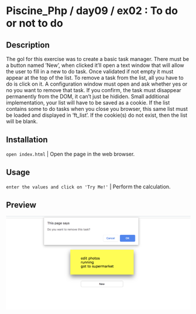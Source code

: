 # Piscine_Php / day09 / ex02 : To do or not to do

## Description
The gol for this exercise was to create a basic task manager. There must be a button named ’New’, when clicked it’ll open a text window that will allow the user to fill in a new to do task. Once validated if not empty it must appear at the top of the list. To remove a task from the list, all you have to do is click on it. A configuration window must open and ask whether yes or no you want to remove that task. If you confirm, the task must disappear permanently from the DOM, it can’t just be hididen. Small additional implementation, your list will have to be saved as a cookie. If the list contains some to do tasks when you close you browser, this same list must be loaded and displayed in ’ft_list’. If the cookie(s) do not exist, then the list will be blank.

## Installation
`open index.html` | Open the page in the web browser.

## Usage
`enter the values and click on 'Try Me!'` | Perform the calculation.

## Preview

<img src="../../resources/images/todo.png" width="1000">
